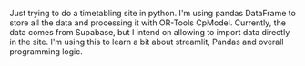 Just trying to do a timetabling site in python. I'm using pandas DataFrame to store all the data and processing it with OR-Tools CpModel. Currently, the data comes from Supabase, but I intend on allowing to import data directly in the site. I'm using this to learn a bit about streamlit, Pandas and overall programming logic.